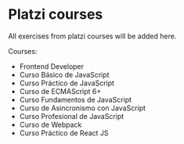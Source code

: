 # Platzi courses

All exercises from platzi courses will be added here. 

Courses: 
- Frontend Developer
- Curso Básico de JavaScript
- Curso Práctico de JavaScript
- Curso de ECMAScript 6+
- Curso Fundamentos de JavaScript
- Curso de Asincronismo con JavaScript
- Curso Profesional de JavaScript
- Curso de Webpack
- Curso Práctico de React JS 

